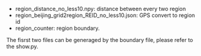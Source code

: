 - region_distance_no_less10.npy: distance between every two region
- region_beijing_grid2region_REID_no_less10.json: GPS convert to region id
- region_counter: region boundary.

The fisrst two files can be generaged by the boundary file, please refer to the show.py.


